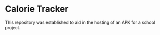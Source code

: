# Calorie Tracker

This repository was established to aid in the hosting of an APK for a school project.